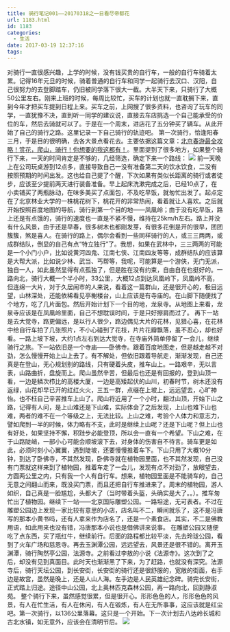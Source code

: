 ```yaml
---
title: 骑行笔记001——20170318之一日看尽帝都花
url: 1183.html
id: 1183
categories:
  - 生活
date: 2017-03-19 12:37:16
tags:
---
```


对骑行一直很感兴趣，上学的时候，没有钱买贵的自行车，一般的自行车骑着太累。记得16年元旦的时候，骑着普通的自行车和同学一起骑行去汉口、汉阳，自己很努力的去登脚踏车，仍旧被同学落下很大一截。大半天下来，只骑行了大概50公里左右。刚来上班的时候，每周比较忙，买车的计划也就一直耽搁下来，直到今年才把买车提到日程上来。买车之前，上网搜了很多资料，也咨询了玩车的同学，一直犹豫不决，直到听一同学的建议说，直接去车店挑选一个自己能承受的价位的车，然后去骑就可以了。于是在一个周末，进店花了五分钟买了辆车。从此开始了自己的骑行之路。这里记录一下自己骑行的轨迹吧。 第一次骑行，恰逢阳春三月，于是目的很明确，去各大景点看花去。主要依据这篇文章：[北京春游最全攻略！赏花，爬山，骑行！你想要的我这都有！](http://mp.weixin.qq.com/s?__biz=MzA3NTU2NTYzOA==&mid=2654935512&idx=1&sn=07cc5ebc7b61ff3027e2ad3307c810f5&chksm=84a526f1b3d2afe750ae06e38e988f80933360394497eda276988f9fe842f058b8d32fd1acdc&scene=0#rd)。里面提到了很多地方，如果整个骑行下来，一天的时间肯定是不够的，几经筛选，确定下来一个路线： ![](http://7xkqon.com1.z0.glb.clouddn.com/riding/riding_20170318_road_map_2.JPG) 前一天晚上在公司玩桌游到12点多，直接导致自己一没有准备第二天的饮水饮食，二没有按照预期的时间出发。这也给自己提了个醒，下次如果有类似长距离的骑行或者徒步，应该至少提前两天进行装备准备。早上起床洗漱完成之后，已经10点了，在小卖铺买了两瓶脉动，在味多美买了点面包，不及吃早饭，就匆忙出发了。起点定在了北京林业大学的一株桃花树下，桃花开的非常热闹，看着就让人喜欢。之后就开始按照百度地图的导航，骑行到第一个目的地——凤凰岭；由于没有吃早饭，路上还是有点饿的，骑行的速度也一直是不紧不慢，维持在25km/h左右。路上并没有什么风景，由于还是早春，很多树木也都刚发芽，有很多花倒是开的很早，团团簇簇，煞是喜人。在骑行的路上，偶尔会看到一些同样骑行的人，或三三两两，或成群结队，倒显的自己有点“特立独行”了。我想，如果在武林中，三三两两的可能是一个小门小户，比如说黄河四鬼、江南七侠、江南四友等等，成群结队的应该算是大帮大派，比如说少林、武当、丐帮等，我呢，可能算是一个游侠，无门无派，独自一人，如此虽然显得有点孤独了，但是胜在没有约束，自由自在也挺好的。一路向北，骑行大概一个半小时，33公里，大概12点到达凤凰岭下，凤凰岭不高，但连绵一大片，对于久居闹市的人来说，看着这一篇群山，还是很开心的，极目远望，山林深处，还能依稀看见亭榭楼台，山上应该是有寺庙的。在山脚下随便找了个地方，吃了几片面包。然后开始计划下一个目的地，龙泉寺。从地图上来看，龙泉寺应该是在凤凰岭里面，自己不想耽误时间，于是只好擦肩而过了。 再下一站是去大觉寺，路更偏远，是以行人很少，路边偶见大片的花林，见猎心喜，在花林中给自行车拍了几张照片，不小心碰到了花枝，片片花瓣飘落，虽不忍心，却也好看。一路上坡下坡，大约1点左右到达大觉寺，在寺庙外简单停留了一会儿，继续骑行之旅。下一站依旧是一个寺庙——卧佛寺。跟着百度地图走，但是越走越不对劲，怎么慢慢开始上山上去了。有不解处，但依旧跟着导航走，渐渐发现，自己还真是在登山，无心规划别的路线，只有硬着头皮，推车山上。一路艰辛，无以言表，山路曲折，盘旋而上。爬山虽然辛苦，但最后也还是有回报的，登到山顶一看，一边是鳞次栉比的高楼大厦，一边是高矮起伏的山川，初春时节，树木还没有返绿，山花却早已开的红红火火，三五一群，点缀在上坡上，远远望去，心旷神怡。也不枉自己辛苦推车上山了。爬山将近用了一个小时，翻过山顶，开始下山之路，记得有人问，是上山难还是下山难，实际体会了之后发现，上山也难下山也难，两者的难不在一个等级之上，无法比较。上山之难，考验个人体力和意志力，譬如爬到一半的时候，体力略有不支，此时是继续上山呢？还是下山呢？但上山也有好处，如果坚持不懈，积跬步必能登顶，所以会一直有一个希望。下山之难，在于山路陡峭，一部小心可能会顺坡滚下去，对身体的伤害自不待言。骑车更是如此，必须时刻小心翼翼，遇到陡坡，还要慢慢推着车下。下山只用了大概10分钟，到达了卧佛寺，不其然发现，卧佛寺就在植物园里面，也不其然发现，自己没有门票就这样来到了植物园，推着车走了一会儿，发现有点不对劲了，放眼望去，方圆两公里之内，只有我一个人有自行车。想来，植物园里面是不能骑车的，自己无意之间翻山而来，既没买门票，而且还把自行车推进来了。周末的植物园，游人如织，自己真是一脸尴尬，头都大了（当时带着头盔，头确实是大了。。）。推车匆忙出了植物园。继续下一站——北京国际雕塑公园。一路坦途，无可表者。不过在雕塑公园边上发现一家比较有意思的小店，店名叫不二，瞬间就乐了，这不是冯唐写的那本小黄书吗，还有人拿来作为店名了，还是一个素食店。其实，不二是佛教用语，如此用来也没有错，冯唐那本小说也是借佛讲来说事。 在雕塑公园又随便吃了点东西，买了瓶红牛，继续前行。后面的路程都比较平淡，先去玲珑公园，看到了火车广场和慈恩寺。再去玉渊潭公园，远远望去，风景还是很不错的。离开玉渊潭，骑行陶然亭公园，法源寺。之前看过李敖的小说《法源寺》。这次到了之后，却没有见到真面目。此时天也渐渐黑了下来，为了赶路，也就没有深究。法源寺后，骑行天坛公园，到长安街，长安街的骑行还是很舒服的，宽敞的街面，右手边是故宫，虽然是晚上，还是人山人海。左手边是人民英雄纪念碑。骑完长安街，正式踏上归途。途径中山公园，北上奥林匹克森林公园，再一路向北，回到静淑苑。 整个骑行下来，虽然感觉很累，但是很开心。形形色色的人，形形色色的风景，有人在忙生活，有人在休闲，有人在锻炼，有人在无所事事，这应该就是红尘吧。第一次骑行，以136公里落幕。这只是一个开始。下一次计划去八达岭长城和古北水镇，如无意外，应该会在清明节后。 ![](http://7xkqon.com1.z0.glb.clouddn.com/riding/riding_20170318_road_map_1.PNG)